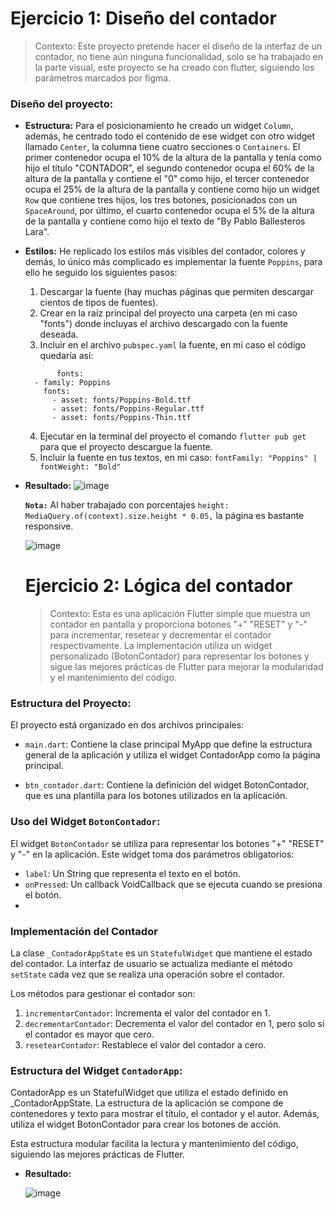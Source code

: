 # Ejercicio 1: Diseño del contador

> Contexto: Este proyecto pretende hacer el diseño de la interfaz de un contador, no tiene aún ninguna funcionalidad, solo se ha trabajado en la parte visual, este proyecto se ha creado con flutter, siguiendo los parámetros marcados por figma.

### Diseño del proyecto:
- **__Estructura:__** Para el posicionamiento he creado un widget `Column`, además, he centrado todo el contenido de ese widget con otro widget llamado `Center`, la columna tiene cuatro secciones o `Containers`. El primer contenedor ocupa el 10% de la altura de la pantalla  y tenía como hijo el título "CONTADOR", el segundo contenedor ocupa el 60% de la altura de la pantalla y contiene el "0" como hijo, el tercer contenedor ocupa el 25% de la altura de la pantalla y contiene como hijo un widget `Row` que contiene tres hijos, los tres botones, posicionados con un `SpaceAround`, por último, el cuarto contenedor ocupa el 5% de la altura de la pantalla y contiene como hijo el texto de "By Pablo Ballesteros Lara".

- **__Estilos:__** He replicado los estilos más visibles del contador, colores y demás, lo único más complicado es implementar la fuente `Poppins`, para ello he seguido los siguientes pasos:
    1. Descargar la fuente (hay muchas páginas que permiten descargar cientos de tipos de fuentes).
    2. Crear en la raíz principal del proyecto una carpeta (en mi caso "fonts") donde incluyas el archivo descargado con la fuente deseada.
    3. Incluir en el archivo `pubspec.yaml` la fuente, en mi caso el código quedaría así:
  ```
         fonts:
    - family: Poppins
      fonts:
        - asset: fonts/Poppins-Bold.ttf
        - asset: fonts/Poppins-Regular.ttf
        - asset: fonts/Poppins-Thin.ttf

    ```
    4. Ejecutar en la terminal del proyecto el comando `flutter pub get` para que el proyecto descargue la fuente.
    5. Incluir la fuente en tus textos, en mi caso: `fontFamily: "Poppins" | fontWeight: "Bold"`

- **__Resultado:__**
  ![image](https://github.com/BallesterosDEV/BallesterosLaraA02/assets/118269269/fd3a6e1f-4c38-4add-a0f9-feeb8ed9aa31)

  __`Nota:`__ Al haber trabajado con porcentajes `height: MediaQuery.of(context).size.height * 0.05,` la página es bastante responsive.
  
  ![image](https://github.com/BallesterosDEV/BallesterosLaraA02/assets/118269269/a7e7dbba-b8ec-4995-9054-dd14f222082f)

  # Ejercicio 2: Lógica del contador

  > Contexto: Esta es una aplicación Flutter simple que muestra un contador en pantalla y proporciona botones "+" "RESET" y "-" para incrementar, resetear y decrementar el contador respectivamente. La implementación utiliza un widget personalizado (BotonContador) para representar los botones y sigue las mejores prácticas de Flutter para mejorar la modularidad y el mantenimiento del código.

### Estructura del Proyecto:
El proyecto está organizado en dos archivos principales:

- `main.dart`: Contiene la clase principal MyApp que define la estructura general de la aplicación y utiliza el widget ContadorApp como la página principal.

- `btn_contador.dart`: Contiene la definición del widget BotonContador, que es una plantilla para los botones utilizados en la aplicación.

### Uso del Widget `BotonContador`:
El widget `BotonContador` se utiliza para representar los botones "+" "RESET" y "-" en la aplicación. Este widget toma dos parámetros obligatorios:

- `label`: Un String que representa el texto en el botón.
- `onPressed`: Un callback VoidCallback que se ejecuta cuando se presiona el botón.
- 
### Implementación del Contador
La clase `_ContadorAppState` es un `StatefulWidget` que mantiene el estado del contador. La interfaz de usuario se actualiza mediante el método `setState` cada vez que se realiza una operación sobre el contador.

Los métodos para gestionar el contador son:

1. `incrementarContador`: Incrementa el valor del contador en 1.
2. `decrementarContador`: Decrementa el valor del contador en 1, pero solo si el contador es mayor que cero.
3. `resetearContador`: Restablece el valor del contador a cero.
   
### Estructura del Widget `ContadorApp`:
ContadorApp es un StatefulWidget que utiliza el estado definido en _ContadorAppState. La estructura de la aplicación se compone de contenedores y texto para mostrar el título, el contador y el autor. Además, utiliza el widget BotonContador para crear los botones de acción.

Esta estructura modular facilita la lectura y mantenimiento del código, siguiendo las mejores prácticas de Flutter.

- **__Resultado:__**
  
  ![image](https://github.com/BallesterosDEV/BallesterosLaraA02/assets/118269269/f3b1cc5a-8381-41d7-8a4f-78fba0dd0390)


